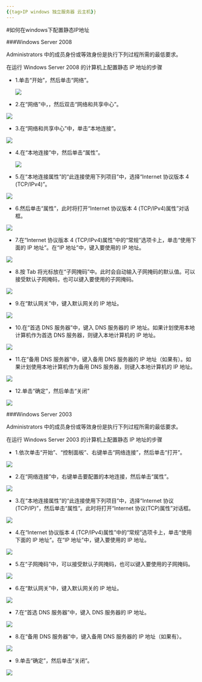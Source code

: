 ```yaml
---
{{tag>IP windows 独立服务器 云主机}}
---
```

#如何在windows下配置静态IP地址

###Windows Server 2008

Administrators 中的成员身份或等效身份是执行下列过程所需的最低要求。

在运行 Windows Server 2008 的计算机上配置静态 IP 地址的步骤

* 1.单击“开始”，然后单击“网络”。

  ![](http://i2.minus.com/itWkFrxeRDEeJ.png)

* 2.在“网络”中，，然后双击“网络和共享中心”。

 ![](http://i6.minus.com/iJho6JXIMKHxK.png)

* 3.在“网络和共享中心”中，单击“本地连接”。

 ![](http://i1.minus.com/ibetS15XBnOc5C.png)

* 4.在“本地连接”中，然后单击“属性”。

  ![](http://i3.minus.com/ibtWS4i4BTKVQK.png)

* 5.在“本地连接属性”的“此连接使用下列项目”中，选择“Internet 协议版本 4 (TCP/IPv4)”。

 ![](http://i4.minus.com/ismWHvZqjZRTI.png)

* 6.然后单击“属性”，此时将打开“Internet 协议版本 4 (TCP/IPv4)属性”对话框。

 ![](http://i4.minus.com/ibqD8b9yR6AX3n.png)

* 7.在“Internet 协议版本 4 (TCP/IPv4)属性”中的“常规”选项卡上，单击“使用下面的 IP 地址”。在“IP 地址”中，键入要使用的 IP 地址。

 ![](http://i6.minus.com/iRIiH6mYNUjx9.png)

* 8.按 Tab 将光标放在“子网掩码”中。此时会自动输入子网掩码的默认值。可以接受默认子网掩码，也可以键入要使用的子网掩码。

 ![](http://i4.minus.com/i1FpxhnDYk8xN.png)

* 9.在“默认网关”中，键入默认网关的 IP 地址。

 ![](http://i3.minus.com/ibz3o9hRs3aGcL.png)

* 10.在“首选 DNS 服务器”中，键入 DNS 服务器的 IP 地址。如果计划使用本地计算机作为首选 DNS 服务器，则键入本地计算机的 IP 地址。

 ![](http://i4.minus.com/ibn9MjwGxEhFZN.png)

* 11.在“备用 DNS 服务器”中，键入备用 DNS 服务器的 IP 地址（如果有）。如果计划使用本地计算机作为备用 DNS 服务器，则键入本地计算机的 IP 地址。

 ![](http://i1.minus.com/i2gDzyFMpri63.png)

* 12.单击“确定”，然后单击“关闭”

 ![](http://i7.minus.com/ibsniOzpQLW9Ot.png)

###Windows Server 2003

Administrators 中的成员身份或等效身份是执行下列过程所需的最低要求。

在运行 Windows Server 2003 的计算机上配置静态 IP 地址的步骤

* 1.依次单击“开始”、“控制面板”、右键单击“网络连接”，然后单击“打开”。

 ![](http://i2.minus.com/iZRKQUXDgeswb.png)

* 2.在“网络连接”中，右键单击要配置的本地连接，然后单击“属性”。

 ![](http://i5.minus.com/iR6dRRF5kTbE3.png)

* 3.在“本地连接属性”的“此连接使用下列项目”中，选择“Internet 协议(TCP/IP)”，然后单击“属性”。此时将打开“Internet 协议(TCP)属性”对话框。

![](http://i1.minus.com/iga6zsK8XzAIT.png)

* 4.在“Internet 协议版本 4 (TCP/IPv4)属性”中的“常规”选项卡上，单击“使用下面的 IP 地址”。在“IP 地址”中，键入要使用的 IP 地址。

 ![](http://i4.minus.com/iinDvRb8E9jUp.png)

* 5.在“子网掩码”中，可以接受默认子网掩码，也可以键入要使用的子网掩码。

 ![](http://i1.minus.com/ibbUxNn4SKjRAM.png)

* 6.在“默认网关”中，键入默认网关的 IP 地址。

 ![](http://i1.minus.com/ibbcY6y1Nz09lz.png)

* 7.在“首选 DNS 服务器”中，键入 DNS 服务器的 IP 地址。

 ![](http://i6.minus.com/i9AwlubvehqA2.png)

* 8.在“备用 DNS 服务器”中，键入备用 DNS 服务器的 IP 地址（如果有）。

 ![](http://i3.minus.com/ibwmSNMBMaUoIS.png)

* 9.单击“确定”，然后单击“关闭”。

 ![](http://i4.minus.com/i9l9319rNvPTi.png)
